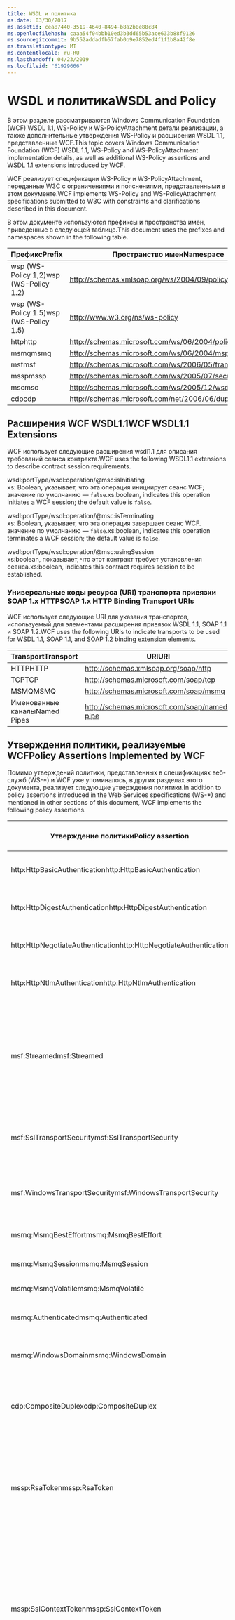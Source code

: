 ```yaml
---
title: WSDL и политика
ms.date: 03/30/2017
ms.assetid: cea87440-3519-4640-8494-b8a2b0e88c84
ms.openlocfilehash: caaa54f04bbb10ed3b3dd65b53ace633b88f9126
ms.sourcegitcommit: 9b552addadfb57fab0b9e7852ed4f1f1b8a42f8e
ms.translationtype: MT
ms.contentlocale: ru-RU
ms.lasthandoff: 04/23/2019
ms.locfileid: "61929666"
---
```

# <a name="wsdl-and-policy"></a><span data-ttu-id="e91bb-102">WSDL и политика</span><span class="sxs-lookup"><span data-stu-id="e91bb-102">WSDL and Policy</span></span>
<span data-ttu-id="e91bb-103">В этом разделе рассматриваются Windows Communication Foundation (WCF) WSDL 1.1, WS-Policy и WS-PolicyAttachment детали реализации, а также дополнительные утверждения WS-Policy и расширения WSDL 1.1, представленные WCF.</span><span class="sxs-lookup"><span data-stu-id="e91bb-103">This topic covers Windows Communication Foundation (WCF) WSDL 1.1, WS-Policy and WS-PolicyAttachment implementation details, as well as additional WS-Policy assertions and WSDL 1.1 extensions introduced by WCF.</span></span>  
  
 <span data-ttu-id="e91bb-104">WCF реализует спецификации WS-Policy и WS-PolicyAttachment, переданные W3C с ограничениями и пояснениями, представленными в этом документе.</span><span class="sxs-lookup"><span data-stu-id="e91bb-104">WCF implements WS-Policy and WS-PolicyAttachment specifications submitted to W3C with constraints and clarifications described in this document.</span></span>  
  
 <span data-ttu-id="e91bb-105">В этом документе используются префиксы и пространства имен, приведенные в следующей таблице.</span><span class="sxs-lookup"><span data-stu-id="e91bb-105">This document uses the prefixes and namespaces shown in the following table.</span></span>  
  
|<span data-ttu-id="e91bb-106">Префикс</span><span class="sxs-lookup"><span data-stu-id="e91bb-106">Prefix</span></span>|<span data-ttu-id="e91bb-107">Пространство имен</span><span class="sxs-lookup"><span data-stu-id="e91bb-107">Namespace</span></span>|  
|------------|---------------|  
|<span data-ttu-id="e91bb-108">wsp (WS-Policy 1,2)</span><span class="sxs-lookup"><span data-stu-id="e91bb-108">wsp (WS-Policy 1.2)</span></span>|http://schemas.xmlsoap.org/ws/2004/09/policy|  
|<span data-ttu-id="e91bb-109">wsp (WS-Policy 1.5)</span><span class="sxs-lookup"><span data-stu-id="e91bb-109">wsp (WS-Policy 1.5)</span></span>|http://www.w3.org/ns/ws-policy|  
|<span data-ttu-id="e91bb-110">http</span><span class="sxs-lookup"><span data-stu-id="e91bb-110">http</span></span>|http://schemas.microsoft.com/ws/06/2004/policy/http|  
|<span data-ttu-id="e91bb-111">msmq</span><span class="sxs-lookup"><span data-stu-id="e91bb-111">msmq</span></span>|http://schemas.microsoft.com/ws/06/2004/mspolicy/msmq|  
|<span data-ttu-id="e91bb-112">msf</span><span class="sxs-lookup"><span data-stu-id="e91bb-112">msf</span></span>|http://schemas.microsoft.com/ws/2006/05/framing/policy|  
|<span data-ttu-id="e91bb-113">mssp</span><span class="sxs-lookup"><span data-stu-id="e91bb-113">mssp</span></span>|http://schemas.microsoft.com/ws/2005/07/securitypolicy|  
|<span data-ttu-id="e91bb-114">msc</span><span class="sxs-lookup"><span data-stu-id="e91bb-114">msc</span></span>|http://schemas.microsoft.com/ws/2005/12/wsdl/contract|  
|<span data-ttu-id="e91bb-115">cdp</span><span class="sxs-lookup"><span data-stu-id="e91bb-115">cdp</span></span>|http://schemas.microsoft.com/net/2006/06/duplex|  
  
## <a name="wcf-wsdl11-extensions"></a><span data-ttu-id="e91bb-116">Расширения WCF WSDL1.1</span><span class="sxs-lookup"><span data-stu-id="e91bb-116">WCF WSDL1.1 Extensions</span></span>  
 <span data-ttu-id="e91bb-117">WCF использует следующие расширения wsdl1.1 для описания требований сеанса контракта.</span><span class="sxs-lookup"><span data-stu-id="e91bb-117">WCF uses the following WSDL1.1 extensions to describe contract session requirements.</span></span>  
  
 wsdl:portType/wsdl:operation/@msc:isInitiating  
 <span data-ttu-id="e91bb-118">xs: Boolean, указывает, что эта операция инициирует сеанс WCF; значение по умолчанию — `false`.</span><span class="sxs-lookup"><span data-stu-id="e91bb-118">xs:boolean, indicates this operation initiates a WCF session; the default value is `false`.</span></span>  
  
 wsdl:portType/wsdl:operation/@msc:isTerminating  
 <span data-ttu-id="e91bb-119">xs: Boolean, указывает, что эта операция завершает сеанс WCF. значение по умолчанию — `false`.</span><span class="sxs-lookup"><span data-stu-id="e91bb-119">xs:boolean, indicates this operation terminates a WCF session; the default value is `false`.</span></span>  
  
 wsdl:portType/wsdl:operation/@msc:usingSession  
 <span data-ttu-id="e91bb-120">xs:boolean, показывает, что этот контракт требует установления сеанса.</span><span class="sxs-lookup"><span data-stu-id="e91bb-120">xs:boolean, indicates this contract requires session to be established.</span></span>  
  
### <a name="soap-1x-http-binding-transport-uris"></a><span data-ttu-id="e91bb-121">Универсальные коды ресурса (URI) транспорта привязки SOAP 1.x HTTP</span><span class="sxs-lookup"><span data-stu-id="e91bb-121">SOAP 1.x HTTP Binding Transport URIs</span></span>  
 <span data-ttu-id="e91bb-122">WCF использует следующие URI для указания транспортов, используемый для элементами расширения привязок WSDL 1.1, SOAP 1.1 и SOAP 1.2.</span><span class="sxs-lookup"><span data-stu-id="e91bb-122">WCF uses the following URIs to indicate transports to be used for WSDL 1.1, SOAP 1.1, and SOAP 1.2 binding extension elements.</span></span>  
  
|<span data-ttu-id="e91bb-123">Transport</span><span class="sxs-lookup"><span data-stu-id="e91bb-123">Transport</span></span>|<span data-ttu-id="e91bb-124">URI</span><span class="sxs-lookup"><span data-stu-id="e91bb-124">URI</span></span>|  
|---------------|---------|  
|<span data-ttu-id="e91bb-125">HTTP</span><span class="sxs-lookup"><span data-stu-id="e91bb-125">HTTP</span></span>|http://schemas.xmlsoap.org/soap/http|  
|<span data-ttu-id="e91bb-126">TCP</span><span class="sxs-lookup"><span data-stu-id="e91bb-126">TCP</span></span>|http://schemas.microsoft.com/soap/tcp|  
|<span data-ttu-id="e91bb-127">MSMQ</span><span class="sxs-lookup"><span data-stu-id="e91bb-127">MSMQ</span></span>|http://schemas.microsoft.com/soap/msmq|  
|<span data-ttu-id="e91bb-128">Именованные каналы</span><span class="sxs-lookup"><span data-stu-id="e91bb-128">Named Pipes</span></span>|http://schemas.microsoft.com/soap/named-pipe|  
  
## <a name="policy-assertions-implemented-by-wcf"></a><span data-ttu-id="e91bb-129">Утверждения политики, реализуемые WCF</span><span class="sxs-lookup"><span data-stu-id="e91bb-129">Policy Assertions Implemented by WCF</span></span>  
 <span data-ttu-id="e91bb-130">Помимо утверждений политики, представленных в спецификациях веб-служб (WS-\*) и WCF уже упоминалось, в других разделах этого документа, реализует следующие утверждения политики.</span><span class="sxs-lookup"><span data-stu-id="e91bb-130">In addition to policy assertions introduced in the Web Services specifications (WS-\*) and mentioned in other sections of this document, WCF implements the following policy assertions.</span></span>  
  
|<span data-ttu-id="e91bb-131">Утверждение политики</span><span class="sxs-lookup"><span data-stu-id="e91bb-131">Policy assertion</span></span>|<span data-ttu-id="e91bb-132">Субъект политики</span><span class="sxs-lookup"><span data-stu-id="e91bb-132">Policy subject</span></span>|<span data-ttu-id="e91bb-133">Описание</span><span class="sxs-lookup"><span data-stu-id="e91bb-133">Description</span></span>|  
|----------------------|--------------------|-----------------|  
|<span data-ttu-id="e91bb-134">http:HttpBasicAuthentication</span><span class="sxs-lookup"><span data-stu-id="e91bb-134">http:HttpBasicAuthentication</span></span>|<span data-ttu-id="e91bb-135">Конечная точка</span><span class="sxs-lookup"><span data-stu-id="e91bb-135">Endpoint</span></span>|<span data-ttu-id="e91bb-136">Конечная точка использует обычную проверку подлинности HTTP.</span><span class="sxs-lookup"><span data-stu-id="e91bb-136">Endpoint uses HTTP Basic Authentication.</span></span>|  
|<span data-ttu-id="e91bb-137">http:HttpDigestAuthentication</span><span class="sxs-lookup"><span data-stu-id="e91bb-137">http:HttpDigestAuthentication</span></span>|<span data-ttu-id="e91bb-138">Конечная точка</span><span class="sxs-lookup"><span data-stu-id="e91bb-138">Endpoint</span></span>|<span data-ttu-id="e91bb-139">Конечная точка использует дайджест-проверку подлинности HTTP.</span><span class="sxs-lookup"><span data-stu-id="e91bb-139">Endpoint uses HTTP Digest Authentication.</span></span>|  
|<span data-ttu-id="e91bb-140">http:HttpNegotiateAuthentication</span><span class="sxs-lookup"><span data-stu-id="e91bb-140">http:HttpNegotiateAuthentication</span></span>|<span data-ttu-id="e91bb-141">Конечная точка</span><span class="sxs-lookup"><span data-stu-id="e91bb-141">Endpoint</span></span>|<span data-ttu-id="e91bb-142">Конечная точка использует согласованную проверку подлинности HTTP.</span><span class="sxs-lookup"><span data-stu-id="e91bb-142">Endpoint uses HTTP Negotiate Authentication.</span></span>|  
|<span data-ttu-id="e91bb-143">http:HttpNtlmAuthentication</span><span class="sxs-lookup"><span data-stu-id="e91bb-143">http:HttpNtlmAuthentication</span></span>|<span data-ttu-id="e91bb-144">Конечная точка</span><span class="sxs-lookup"><span data-stu-id="e91bb-144">Endpoint</span></span>|<span data-ttu-id="e91bb-145">Конечная точка использует проверку подлинности HTTP NTLM.</span><span class="sxs-lookup"><span data-stu-id="e91bb-145">Endpoint uses HTTP NTLM Authentication.</span></span>|  
|<span data-ttu-id="e91bb-146">msf:Streamed</span><span class="sxs-lookup"><span data-stu-id="e91bb-146">msf:Streamed</span></span>|<span data-ttu-id="e91bb-147">Конечная точка</span><span class="sxs-lookup"><span data-stu-id="e91bb-147">Endpoint</span></span>|<span data-ttu-id="e91bb-148">Конечная точка использует кадрирование потокового сообщения.</span><span class="sxs-lookup"><span data-stu-id="e91bb-148">Endpoint uses streamed message framing.</span></span> <span data-ttu-id="e91bb-149">Это утверждение используется с протоколом кадрирования сообщения, предоставляемого для таких транспортов как TCP и именованные каналы.</span><span class="sxs-lookup"><span data-stu-id="e91bb-149">This assertion is used with the Message Framing protocol provided for transports such as TCP, and named pipes.</span></span>|  
|<span data-ttu-id="e91bb-150">msf:SslTransportSecurity</span><span class="sxs-lookup"><span data-stu-id="e91bb-150">msf:SslTransportSecurity</span></span>|<span data-ttu-id="e91bb-151">Конечная точка</span><span class="sxs-lookup"><span data-stu-id="e91bb-151">Endpoint</span></span>|<span data-ttu-id="e91bb-152">Конечная точка использует с кадрированием сообщения безопасность на уровне транспорта (TLS).</span><span class="sxs-lookup"><span data-stu-id="e91bb-152">Endpoint uses transport-layer security (TLS) with message framing.</span></span>|  
|<span data-ttu-id="e91bb-153">msf:WindowsTransportSecurity</span><span class="sxs-lookup"><span data-stu-id="e91bb-153">msf:WindowsTransportSecurity</span></span>|<span data-ttu-id="e91bb-154">Конечная точка</span><span class="sxs-lookup"><span data-stu-id="e91bb-154">Endpoint</span></span>|<span data-ttu-id="e91bb-155">Конечная точка использует с кадрированием сообщения согласование с поставщиком безопасности (SPNEGO).</span><span class="sxs-lookup"><span data-stu-id="e91bb-155">Endpoint uses Security Provider Negotiation (SPNEGO) with message framing.</span></span>|  
|<span data-ttu-id="e91bb-156">msmq:MsmqBestEffort</span><span class="sxs-lookup"><span data-stu-id="e91bb-156">msmq:MsmqBestEffort</span></span>|<span data-ttu-id="e91bb-157">Конечная точка</span><span class="sxs-lookup"><span data-stu-id="e91bb-157">Endpoint</span></span>|<span data-ttu-id="e91bb-158">MSMQ с гарантиями наилучшего из возможного.</span><span class="sxs-lookup"><span data-stu-id="e91bb-158">MSMQ with best-effort guarantees.</span></span>|  
|<span data-ttu-id="e91bb-159">msmq:MsmqSession</span><span class="sxs-lookup"><span data-stu-id="e91bb-159">msmq:MsmqSession</span></span>|<span data-ttu-id="e91bb-160">Конечная точка</span><span class="sxs-lookup"><span data-stu-id="e91bb-160">Endpoint</span></span>|<span data-ttu-id="e91bb-161">MSMQ с гарантиями сеансов.</span><span class="sxs-lookup"><span data-stu-id="e91bb-161">MSMQ with Session guarantees.</span></span>|  
|<span data-ttu-id="e91bb-162">msmq:MsmqVolatile</span><span class="sxs-lookup"><span data-stu-id="e91bb-162">msmq:MsmqVolatile</span></span>|<span data-ttu-id="e91bb-163">Конечная точка</span><span class="sxs-lookup"><span data-stu-id="e91bb-163">Endpoint</span></span>|<span data-ttu-id="e91bb-164">Неустойчивый MSMQ.</span><span class="sxs-lookup"><span data-stu-id="e91bb-164">MSMQ Volatile.</span></span>|  
|<span data-ttu-id="e91bb-165">msmq:Authenticated</span><span class="sxs-lookup"><span data-stu-id="e91bb-165">msmq:Authenticated</span></span>|<span data-ttu-id="e91bb-166">Конечная точка</span><span class="sxs-lookup"><span data-stu-id="e91bb-166">Endpoint</span></span>|<span data-ttu-id="e91bb-167">Используется проверка подлинности с транспортом MSMQ.</span><span class="sxs-lookup"><span data-stu-id="e91bb-167">Authentication is used with MSMQ transport.</span></span>|  
|<span data-ttu-id="e91bb-168">msmq:WindowsDomain</span><span class="sxs-lookup"><span data-stu-id="e91bb-168">msmq:WindowsDomain</span></span>|<span data-ttu-id="e91bb-169">Конечная точка</span><span class="sxs-lookup"><span data-stu-id="e91bb-169">Endpoint</span></span>|<span data-ttu-id="e91bb-170">MSMQ использует проверку подлинности домена Windows.</span><span class="sxs-lookup"><span data-stu-id="e91bb-170">MSMQ uses Windows Domain authentication.</span></span>|  
|<span data-ttu-id="e91bb-171">cdp:CompositeDuplex</span><span class="sxs-lookup"><span data-stu-id="e91bb-171">cdp:CompositeDuplex</span></span>|<span data-ttu-id="e91bb-172">Конечная точка</span><span class="sxs-lookup"><span data-stu-id="e91bb-172">Endpoint</span></span>|<span data-ttu-id="e91bb-173">Конечная точка использует два отдельных подключения встречных транспортов для входящих и исходящих сообщений.</span><span class="sxs-lookup"><span data-stu-id="e91bb-173">Endpoint uses two separate converse transport connections for in and out messages.</span></span>|  
|<span data-ttu-id="e91bb-174">mssp:RsaToken</span><span class="sxs-lookup"><span data-stu-id="e91bb-174">mssp:RsaToken</span></span>|<span data-ttu-id="e91bb-175">Вложенный</span><span class="sxs-lookup"><span data-stu-id="e91bb-175">Nested</span></span>|<span data-ttu-id="e91bb-176">Утверждение маркера ключа RSA.</span><span class="sxs-lookup"><span data-stu-id="e91bb-176">RSA key token assertion.</span></span> <span data-ttu-id="e91bb-177">Это требование, как правило, удовлетворяется ключом RSA, сериализуемым непосредственно как часть информации о ключе в разрешающей подписи.</span><span class="sxs-lookup"><span data-stu-id="e91bb-177">This requirement is typically satisfied by an RSA key serialized directly as part of the key information in an endorsing signature.</span></span>|  
|<span data-ttu-id="e91bb-178">mssp:SslContextToken</span><span class="sxs-lookup"><span data-stu-id="e91bb-178">mssp:SslContextToken</span></span>|<span data-ttu-id="e91bb-179">Вложенный</span><span class="sxs-lookup"><span data-stu-id="e91bb-179">Nested</span></span>|<span data-ttu-id="e91bb-180">Требует использования SecurityContextToken, полученного при подтверждении двоичного протокола TLS с помощью WS-Trust.</span><span class="sxs-lookup"><span data-stu-id="e91bb-180">Requires that a SecurityContextToken obtained using binary TLS handshake using WS-Trust be used.</span></span> <span data-ttu-id="e91bb-181">Вложенные утверждения включают sp:RequireDerivedKeys, mssp:MustNotSendCancel и mssp:RequireClientCertificate.</span><span class="sxs-lookup"><span data-stu-id="e91bb-181">Nested assertions include: sp:RequireDerivedKeys, mssp:MustNotSendCancel, mssp:RequireClientCertificate.</span></span>|  
|<span data-ttu-id="e91bb-182">mssp:MustNotSendCancel</span><span class="sxs-lookup"><span data-stu-id="e91bb-182">mssp:MustNotSendCancel</span></span>|<span data-ttu-id="e91bb-183">Вложенный</span><span class="sxs-lookup"><span data-stu-id="e91bb-183">Nested</span></span>|<span data-ttu-id="e91bb-184">Задает требование о том, что сообщения запроса маркера безопасности (RST) [WS-Trust] с использованием привязки Cancel [WS-Trust, WS-SC] не должны отправляться издателю заданного SecurityContextToken.</span><span class="sxs-lookup"><span data-stu-id="e91bb-184">Specifies a requirement that a request security token (RST) request messages [WS-Trust] using the Cancel binding [WS-Trust, WS-SC] not be sent to the issuer of a given SecurityContextToken.</span></span> <span data-ttu-id="e91bb-185">Если присутствует это утверждение, такие сообщения запроса не должны отправляться издателю.</span><span class="sxs-lookup"><span data-stu-id="e91bb-185">If this assertion is present, then such request messages must not be sent to the issuer.</span></span> <span data-ttu-id="e91bb-186">Если это утверждение отсутствует, такие сообщения запроса могут отправляться издателю.</span><span class="sxs-lookup"><span data-stu-id="e91bb-186">If this assertion is not present, then such request messages can be sent to the issuer.</span></span>|  
|<span data-ttu-id="e91bb-187">mssp:RequireClientCertificate</span><span class="sxs-lookup"><span data-stu-id="e91bb-187">mssp:RequireClientCertificate</span></span>|<span data-ttu-id="e91bb-188">Вложенный</span><span class="sxs-lookup"><span data-stu-id="e91bb-188">Nested</span></span>|<span data-ttu-id="e91bb-189">Этот необязательный элемент задает требование о том, что сертификат клиента должен предоставляться как часть протокола TLSNEGO.</span><span class="sxs-lookup"><span data-stu-id="e91bb-189">This optional element specifies a requirement for a client certificate to be provided as part of the TLSNEGO protocol.</span></span> <span data-ttu-id="e91bb-190">Если это утверждение присутствует, сертификат клиента должен быть предоставлен.</span><span class="sxs-lookup"><span data-stu-id="e91bb-190">If this assertion is present, then a client certificate must be provided.</span></span> <span data-ttu-id="e91bb-191">Если это утверждение отсутствует, сертификат клиента предоставляться не должен.</span><span class="sxs-lookup"><span data-stu-id="e91bb-191">If this assertion is not present, then a client certificate must not be provided.</span></span> <span data-ttu-id="e91bb-192">Это утверждение не должно использоваться за пределами mssp:SslContextToken.</span><span class="sxs-lookup"><span data-stu-id="e91bb-192">This assertion must not be used outside of mssp:SslContextToken.</span></span>|  
  
## <a name="see-also"></a><span data-ttu-id="e91bb-193">См. также</span><span class="sxs-lookup"><span data-stu-id="e91bb-193">See also</span></span>

- [<span data-ttu-id="e91bb-194">Пользовательская публикация WSDL</span><span class="sxs-lookup"><span data-stu-id="e91bb-194">Custom WSDL Publication</span></span>](../../../../docs/framework/wcf/samples/custom-wsdl-publication.md)
- [<span data-ttu-id="e91bb-195">Практическое руководство. Экспорт пользовательского языка WSDL</span><span class="sxs-lookup"><span data-stu-id="e91bb-195">How to: Export Custom WSDL</span></span>](../../../../docs/framework/wcf/extending/how-to-export-custom-wsdl.md)
- [<span data-ttu-id="e91bb-196">Практическое руководство. Импорт пользовательского языка WSDL</span><span class="sxs-lookup"><span data-stu-id="e91bb-196">How to: Import Custom WSDL</span></span>](../../../../docs/framework/wcf/extending/how-to-import-custom-wsdl.md)
